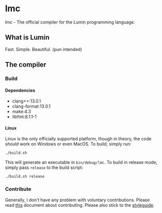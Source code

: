 # lmc
lmc - The official compiler for the Lumin programming language.

## What is Lumin
Fast. Simple. Beautiful. (pun intended)

## The compiler
### Build
#### Dependencies
- clang++:13.0.1
- clang-format:13.0.1
- make:4.3
- libfmt:8.1.1-1

#### Linux
Linux is the only officially supported platform, though in theory, the code *should* work on Windows or even MacOS.
To build, simply run:
```bash
./build.sh
```

This will generate an executable in `bin/debug/lmc`.
To build in release mode, simply pass `release` to the build script:
```bash
./build.sh release
```

### Contribute
Generally, I don't have any problem with voluntary contributions. Please read [this](contribute.md) document about contributing.
Please also stick to the [styleguide](styleguide.md).
